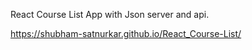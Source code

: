 React Course List App with Json server and api.

 https://shubham-satnurkar.github.io/React_Course-List/
